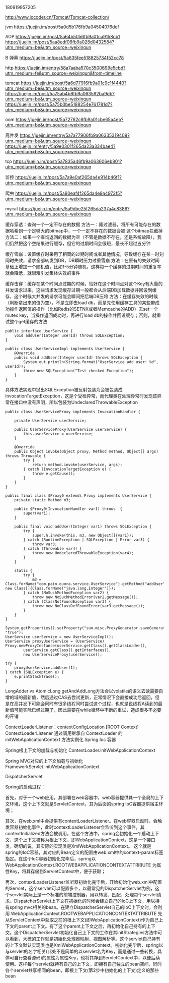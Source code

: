 180919957205

http://www.iocoder.cn/Tomcat/Tomcat-collection/

jvm
https://juejin.im/post/5a0d5b176fb9a04504076def

AOP
https://juejin.im/post/5a64b5056fb9a01ca9158cb1
https://juejin.im/post/5aa8edf06fb9a028d0432584?utm_medium=be&utm_source=weixinqun

B 弹幕
https://juejin.im/post/5a635fee518825734f52cc78

http
https://juejin.im/entry/58a7aaba570c3500699e5cbd?utm_medium=fe&utm_source=weixinqun&from=timeline

tomcat
https://juejin.im/post/5a6d77916fb9a01c9c1f4440?utm_medium=be&utm_source=weixinqun
https://juejin.im/post/5a75ab4b6fb9a063592ba9db?utm_medium=be&utm_source=weixinqun
https://juejin.im/post/5a75b0be5188254e761781d7?utm_medium=be&utm_source=weixinqun

oom
https://juejin.im/post/5a72762c6fb9a01cbe65a4eb?utm_medium=be&utm_source=weixinqun

高并发
https://juejin.im/entry/5a7a77906fb9a06335319409?utm_medium=be&utm_source=weixinqun
https://juejin.im/entry/5a9e0301f265da23a334bae4?utm_medium=be&utm_source=weixinqun

tcp
https://juejin.im/post/5a7835a46fb9a063606eb801?utm_medium=be&utm_source=weixinqun

监控
https://juejin.im/post/5a7a9e0af265da4e914b46f1?utm_medium=be&utm_source=weixinqun


爬虫
https://juejin.im/post/5a90eaf4f265da4e9a4973f5?utm_medium=be&utm_source=weixinqun

mycat
https://juejin.im/entry/5a9dbe25f265da237a4c8386?utm_medium=be&utm_source=weixinqun


缓存穿透：查询一个一定不存在的数据
方法一：隆过滤器，将所有可能存在的数据哈希到一个足够大的bitmap中，一个一定不存在的数据会被 这个bitmap拦截掉
方法二：如果一个查询返回的数据为空（不管是数据不存在，还是系统故障），我们仍然把这个空结果进行缓存，但它的过期时间会很短，最长不超过五分钟

缓存雪崩：设置缓存时采用了相同的过期时间或者其他情况，导致缓存在某一时刻同时失效，请求全部转发到DB，DB瞬时压力过重雪崩
方法：在原有的失效时间基础上增加一个随机值，比如1-5分钟随机，这样每一个缓存的过期时间的重复率就会降低，就很难引发集体失效的事件

缓存击穿：缓存在某个时间点过期的时候，恰好在这个时间点对这个Key有大量的并发请求过来，这些请求发现缓存过期一般都会从后端DB加载数据并回设到缓存，这个时候大并发的请求可能会瞬间把后端DB压垮
方法：在缓存失效的时候（判断拿出来的值为空），不是立即去load db，而是先使用缓存工具的某些带成功操作返回值的操作（比如Redis的SETNX或者Memcache的ADD）去set一个mutex key，当操作返回成功时，再进行load db的操作并回设缓存；否则，就重试整个get缓存的方法

```
public interface UserService {
    void addUser(Integer userId) throws SQLException;
}

public class UserServiceImpl implements UserService {
    @Override
    public void addUser(Integer userId) throws SQLException {
        System.out.println(String.format("UserService add user: %d", userId));
        throw new SQLException("Test checked Exception");
    }
}
```
具体方法实现中抛出SQLException被反射包装为会被包装成InvocationTargetException，这是个受检异常，而代理类在处理异常时发现该异常在接口中没有声明，所以包装为UndeclaredThrowableException
```
public class UserServiceProxy implements InvocationHandler {

    private UserService userService;

    public UserServiceProxy(UserService userService) {
        this.userService = userService;
    }

    @Override
    public Object invoke(Object proxy, Method method, Object[] args) throws Throwable {
        try {
            return method.invoke(userService, args);
        } catch (InvocationTargetException e) {
            throw e.getCause();
        }
    }
}
```

```
public final class $Proxy0 extends Proxy implements UserService {
    private static Method m3;

    public $Proxy0(InvocationHandler var1) throws  {
        super(var1);
    }

    public final void addUser(Integer var1) throws SQLException {
        try {
            super.h.invoke(this, m3, new Object[]{var1});
        } catch (RuntimeException | SQLException | Error var3) {
            throw var3;
        } catch (Throwable var4) {
            throw new UndeclaredThrowableException(var4);
        }
    }

    static {
        try {
            m3 = Class.forName("com.pain.quora.service.UserService").getMethod("addUser", new Class[]{Class.forName("java.lang.Integer")});
        } catch (NoSuchMethodException var2) {
            throw new NoSuchMethodError(var2.getMessage());
        } catch (ClassNotFoundException var3) {
            throw new NoClassDefFoundError(var3.getMessage());
        }
    }
}
```

```
System.getProperties().setProperty("sun.misc.ProxyGenerator.saveGeneratedFiles", "true");
UserService userService = new UserServiceImpl();
UserService proxyUserService = (UserService) Proxy.newProxyInstance(userService.getClass().getClassLoader(),
        userService.getClass().getInterfaces(),
        new UserServiceProxy(userService));

try {
    proxyUserService.addUser(1);
} catch (SQLException e) {
    e.printStackTrace();
}
```


LongAdder vs AtomicLong
getAndAddLong方法会以volatile的语义去读需要自增的域的最新值，然后通过CAS去尝试更新，正常情况下会直接成功后返回，但是在高并发下可能会同时有很多线程同时尝试这个过程，也就是说线程A读到的最新值可能实际已经过期了，因此需要在while循环中不断的重试，造成很多不必要的开销



ContextLoaderListener：contextConfigLocation [ROOT Context]
ContextLoaderListener 通过调用继承自 ContextLoader 的 initWebApplicationContext 方法实例化 Spring Ioc 容器

Spring根上下文的加载与初始化
ContextLoader.initWebApplicationContext

Spring MVC对应的上下文加载与初始化
FrameworkServlet.initWebApplicationContext

DispatcherServlet

Spring的启动过程：


首先，对于一个web应用，其部署在web容器中，web容器提供其一个全局的上下文环境，这个上下文就是ServletContext，其为后面的spring IoC容器提供宿主环境；


其次，在web.xml中会提供有contextLoaderListener。在web容器启动时，会触发容器初始化事件，此时contextLoaderListener会监听到这个事件，其contextInitialized方法会被调用，在这个方法中，spring会初始化一个启动上下文，这个上下文被称为根上下文，即WebApplicationContext，这是一个接口类，确切的说，其实际的实现类是XmlWebApplicationContext。 这个就是spring的IoC容器，其对应的Bean定义的配置由web.xml中的context-param标签指定。在这个IoC容器初始化完毕后，spring以 WebApplicationContext.ROOTWEBAPPLICATIONCONTEXTATTRIBUTE 为属性Key，将其存储到ServletContext中，便于获取；


再次，contextLoaderListener监听器初始化完毕后，开始初始化web.xml中配置的Servlet，这个servlet可以配置多个，以最常见的DispatcherServlet为例，这个servlet实际上是一个标准的前端控制器，用以转发、匹配、处理每个servlet请求。DispatcherServlet上下文在初始化的时候会建立自己的IoC上下文，用以持有spring mvc相关的bean。在建立DispatcherServlet自己的IoC上下文时，会利用 WebApplicationContext.ROOTWEBAPPLICATIONCONTEXTATTRIBUTE 先从ServletContext中获取之前的根上下文(即WebApplicationContext)作为自己上下文的parent上下文。有了这个parent上下文之后，再初始化自己持有的上下文。这个DispatcherServlet初始化自己上下文的工作在其initStrategies方法中可以看到，大概的工作就是初始化处理器映射、视图解析等。这个servlet自己持有的上下文默认实现类也是XmlWebApplicationContext。初始化完毕后，spring以与servlet的名字相关(此处不是简单的以servlet名为Key，而是通过一些转换，具体可自行查看源码)的属性为属性Key，也将其存到ServletContext中，以便后续使用。这样每个servlet就持有自己的上下文，即拥有自己独立的bean空间，同时各个servlet共享相同的bean，即根上下文(第2步中初始化的上下文)定义的那些bean
